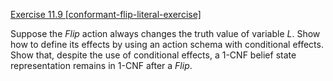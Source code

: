 [Exercise 11.9 \[conformant-flip-literal-exercise\]](ex_9/)

Suppose the ${Flip}$ action
always changes the truth value of variable $L$. Show how to define its
effects by using an action schema with conditional effects. Show that,
despite the use of conditional effects, a 1-CNF belief state
representation remains in 1-CNF after a ${Flip}$.
